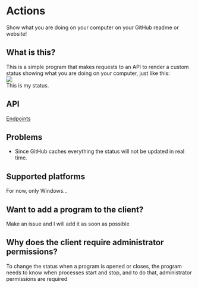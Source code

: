 # Actions
Show what you are doing on your computer on your GitHub readme or website!
## What is this?
This is a simple program that makes requests to an API to render a custom status showing what you are doing on your computer, just like this:<br>
<img src="https://actions.macedon.ga/get?uid=wmwjpzeplngkggbpimypbupyuujtwtrp"><br>
This is my status.
## API
[Endpoints](https://github.com/macedonga/actions/wiki/API-endpoints)
## Problems
- Since GitHub caches everything the status will not be updated in real time.
## Supported platforms
For now, only Windows...
## Want to add a program to the client?
Make an issue and I will add it as soon as possible
## Why does the client require administrator permissions?
To change the status when a program is opened or closes, the program needs to know when processes start and stop, and to do that, administrator permissions are required

